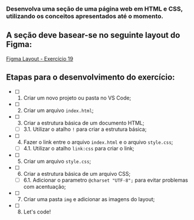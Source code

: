 ### Desenvolva uma seção de uma página web em HTML e CSS, utilizando os conceitos apresentados até o momento.
## A seção deve basear-se no seguinte layout do Figma:

[Figma Layout - Exercício 19](https://www.figma.com/file/AAKKznU1Wtwy7m14anoTbq/Exerc%C3%ADcio-CSS-2?type=design&node-id=0%3A1&mode=design&t=p1iDyqryH3vmHdZt-1)

## Etapas para o desenvolvimento do exercício:
- [ ] 1. Criar um novo projeto ou pasta no VS Code;
- [ ] 2. Criar um arquivo `index.html`;
- [ ] 3. Criar a estrutura básica de um documento HTML;
    - [ ] 3.1. Utilizar o atalho `!` para criar a estrutura básica;
- [ ] 4. Fazer o link entre o arquivo `index.html` e o arquivo `style.css`;
    - [ ] 4.1. Utilizar o atalho `link:css` para criar o link;
- [ ] 5. Criar um arquivo `style.css`;
- [ ] 6. Criar a estrutura básica de um arquivo CSS;
    - [ ] 6.1. Adicionar o parametro `@charset "UTF-8";` para evitar problemas com acentuação;
- [ ] 7. Criar uma pasta `img` e adicionar as imagens do layout;
- [ ] 8. Let's code!
